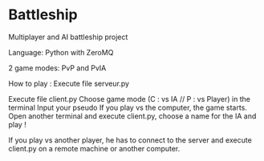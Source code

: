 # Battleship
Multiplayer and AI battleship project

Language: Python with ZeroMQ

2 game modes: PvP and PvIA

How to play :
Execute file serveur.py

Execute file client.py
Choose game mode (C : vs IA // P : vs Player) in the terminal
Input your pseudo
If you play vs the computer, the game starts. Open another terminal and execute client.py, choose a name for the IA and play !

If you play vs another player, he has to connect to the server and execute client.py on a remote machine or another computer.


